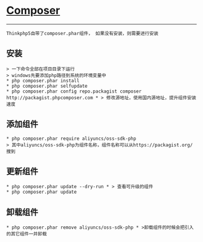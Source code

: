 # [Composer](http://www.phpcomposer.com/)
------
	Thinkphp5自带了composer.phar组件， 如果没有安装，则需要进行安装

## 安装
	> 一下命令全部在项目目录下运行
	> windows先要添加php路径到系统的环境变量中
	* php composer.phar install
	* php composer.phar selfupdate
	* php composer.phar config repo.packagist composer http://packagist.phpcomposer.com * > 修改源地址，使用国内源地址，提升组件安装速度

## 添加组件
	* php composer.phar require aliyuncs/oss-sdk-php
	> 其中aliyuncs/oss-sdk-php为组件名称，组件名称可以从https://packagist.org/ 搜到

## 更新组件
	* php composer.phar update --dry-run * > 查看可升级的组件
	* php composer.phar update

## 卸载组件
	* php composer.phar remove aliyuncs/oss-sdk-php * >卸载组件的时候会把引入的其它组件一并卸载
